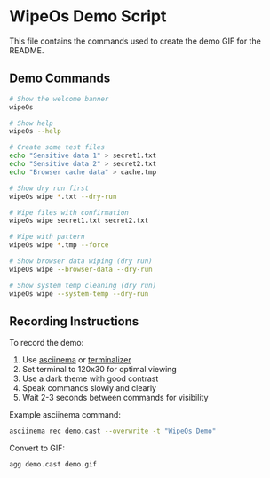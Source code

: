 # WipeOs Demo Script

This file contains the commands used to create the demo GIF for the README.

## Demo Commands

```bash
# Show the welcome banner
wipeOs

# Show help
wipeOs --help

# Create some test files
echo "Sensitive data 1" > secret1.txt
echo "Sensitive data 2" > secret2.txt
echo "Browser cache data" > cache.tmp

# Show dry run first
wipeOs wipe *.txt --dry-run

# Wipe files with confirmation
wipeOs wipe secret1.txt secret2.txt

# Wipe with pattern
wipeOs wipe *.tmp --force

# Show browser data wiping (dry run)
wipeOs wipe --browser-data --dry-run

# Show system temp cleaning (dry run)
wipeOs wipe --system-temp --dry-run
```

## Recording Instructions

To record the demo:

1. Use [asciinema](https://asciinema.org/) or [terminalizer](https://terminalizer.com/)
2. Set terminal to 120x30 for optimal viewing
3. Use a dark theme with good contrast
4. Speak commands slowly and clearly
5. Wait 2-3 seconds between commands for visibility

Example asciinema command:
```bash
asciinema rec demo.cast --overwrite -t "WipeOs Demo"
```

Convert to GIF:
```bash
agg demo.cast demo.gif
``` 
